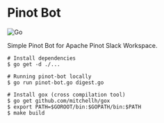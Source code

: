 Pinot Bot
====
![Go](https://github.com/snleee/pinot-bot/workflows/Go/badge.svg)

Simple Pinot Bot for Apache Pinot Slack Workspace.

```
# Install dependencies
$ go get -d ./...

# Running pinot-bot locally
$ go run pinot-bot.go digest.go
```

```
# Install gox (cross compilation tool)
$ go get github.com/mitchellh/gox
$ export PATH=$GOROOT/bin:$GOPATH/bin:$PATH
$ make build
```
